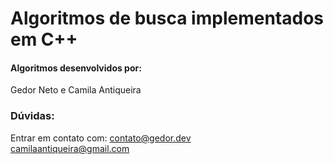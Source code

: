 # Algoritmos de busca implementados em C++

#### Algoritmos desenvolvidos por: 
Gedor Neto e Camila Antiqueira

### Dúvidas:
Entrar em contato com:
contato@gedor.dev  
camilaantiqueira@gmail.com
 
